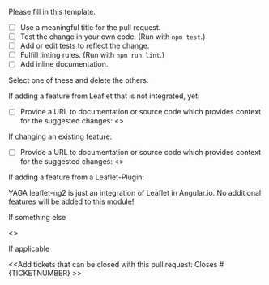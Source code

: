 Please fill in this template.

- [ ] Use a meaningful title for the pull request.
- [ ] Test the change in your own code. (Run with `npm test`.)
- [ ] Add or edit tests to reflect the change.
- [ ] Fulfill linting rules. (Run with `npm run lint`.)
- [ ] Add inline documentation.

Select one of these and delete the others:

If adding a feature from Leaflet that is not integrated, yet:
- [ ] Provide a URL to documentation or source code which provides context for the suggested changes: <<url here>>

If changing an existing feature:
- [ ] Provide a URL to documentation or source code which provides context for the suggested changes: <<url here>>

If adding a feature from a Leaflet-Plugin:

YAGA leaflet-ng2 is just an integration of Leaflet in Angular.io. No additional features will be added to this module!

If something else

<<Please describe your change>>

If applicable

<<Add tickets that can be closed with this pull request: Closes #{TICKETNUMBER} >>

